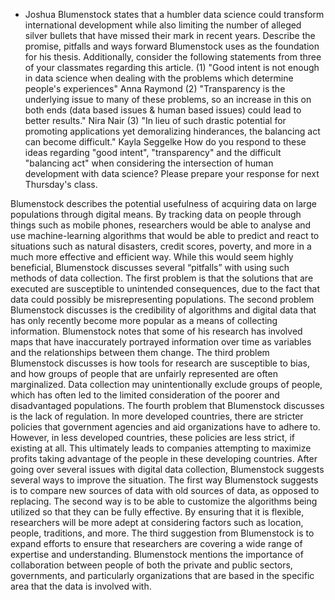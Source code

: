 - Joshua Blumenstock states that a humbler data science could transform international development while also limiting the number of alleged silver bullets that have missed their mark in recent years. Describe the promise, pitfalls and ways forward Blumenstock uses as the foundation for his thesis. Additionally, consider the following statements from three of your classmates regarding this article. (1) "Good intent is not enough in data science when dealing with the problems which determine people's experiences" Anna Raymond (2) "Transparency is the underlying issue to many of these problems, so an increase in this on both ends (data based issues & human based issues) could lead to better results." Nira Nair (3) "In lieu of such drastic potential for promoting applications yet demoralizing hinderances, the balancing act can become difficult." Kayla Seggelke How do you respond to these ideas regarding "good intent", "transparency" and the difficult "balancing act" when considering the intersection of human development with data science? Please prepare your response for next Thursday's class.

Blumenstock describes the potential usefulness of acquiring data on large populations through digital means. By tracking data on people through things such as mobile phones, researchers would be able to analyse and use machine-learning algorithms that would be able to predict and react to situations such as natural disasters, credit scores, poverty, and more in a much more effective and efficient way. While this would seem highly beneficial, Blumenstock discusses several “pitfalls” with using such methods of data collection. The first problem is that the solutions that are executed are susceptible to unintended consequences, due to the fact that data could possibly be misrepresenting populations. The second problem Blumenstock discusses is the credibility of algorithms and digital data that has only recently become more popular as a means of collecting information. Blumenstock notes that some of his research has involved maps that have inaccurately portrayed information over time as variables and the relationships between them change. The third problem Blumenstock discusses is how tools for research are susceptible to bias, and how groups of people that are unfairly represented are often marginalized. Data collection may unintentionally exclude groups of people, which has often led to the limited consideration of the poorer and disadvantaged populations. The fourth problem that Blumenstock discusses is the lack of regulation. In more developed countries, there are stricter policies that government agencies and aid organizations have to adhere to. However, in less developed countries, these policies are less strict, if existing at all. This ultimately leads to companies attempting to maximize profits taking advantage of the people in these developing countries. After going over several issues with digital data collection, Blumenstock suggests several ways to improve the situation. The first way Blumenstock suggests is to compare new sources of data with old sources of data, as opposed to replacing. The second way is to be able to customize the algorithms being utilized so that they can be fully effective. By ensuring that it is flexible, researchers will be more adept at considering factors such as location, people, traditions, and more. The third suggestion from Blumenstock is to expand efforts to ensure that researchers are covering a wide range of expertise and understanding. Blumenstock mentions the importance of collaboration between people of both the private and public sectors, governments, and particularly organizations that are based in the specific area that the data is involved with. 
